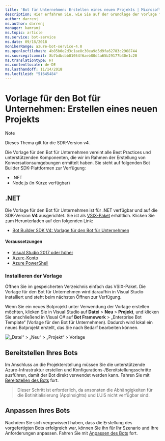 ```yaml
---
title: 'Bot für Unternehmen: Erstellen eines neuen Projekts | Microsoft-Dokumentation'
description: Hier erfahren Sie, wie Sie auf der Grundlage der Vorlage für den Bot für Unternehmen einen neuen Bot erstellen.
author: darrenj
ms.author: darrenj
manager: kamrani
ms.topic: article
ms.service: bot-service
ms.date: 09/18/2018
monikerRange: azure-bot-service-4.0
ms.openlocfilehash: 4b85b0e2d3c1ae8c30ea9d5d9fa62783c2968744
ms.sourcegitcommit: 8b7bdbcbb01054f6aeb80d4a65b29177b30e1c20
ms.translationtype: HT
ms.contentlocale: de-DE
ms.lasthandoff: 11/14/2018
ms.locfileid: "51645484"
---
```

# <a name="enterprise-bot-template---creating-a-new-project"></a>Vorlage für den Bot für Unternehmen: Erstellen eines neuen Projekts

> [!NOTE]
> Dieses Thema gilt für die SDK-Version v4. 

Die Vorlage für den Bot für Unternehmen vereint alle Best Practices und unterstützenden Komponenten, die wir im Rahmen der Erstellung von Konversationsumgebungen ermittelt haben. Sie steht auf folgenden Bot Builder SDK-Plattformen zur Verfügung:

- .NET
- Node.js (in Kürze verfügbar)

## <a name="net"></a>.NET

Die Vorlage für den Bot für Unternehmen ist für .NET verfügbar und auf die SDK-Version **V4** ausgerichtet. Sie ist als [VSIX-Paket](https://docs.microsoft.com/en-us/visualstudio/extensibility/anatomy-of-a-vsix-package) erhältlich. Klicken Sie zum Herunterladen auf den folgenden Link:

- [Bot Builder SDK V4: Vorlage für den Bot für Unternehmen](https://aka.ms/GetEnterpriseBotTemplate)

#### <a name="prerequisites"></a>Voraussetzungen

- [Visual Studio 2017 oder höher](https://www.visualstudio.com/downloads/)
- [Azure-Konto](https://azure.microsoft.com/en-us/free/)
- [Azure PowerShell](https://docs.microsoft.com/en-us/powershell/azure/overview?view=azurermps-6.8.1)

### <a name="install-the-template"></a>Installieren der Vorlage

Öffnen Sie im gespeicherten Verzeichnis einfach das VSIX-Paket. Die Vorlage für den Bot für Unternehmen wird daraufhin in Visual Studio installiert und steht beim nächsten Öffnen zur Verfügung.

Wenn Sie ein neues Botprojekt unter Verwendung der Vorlage erstellen möchten, klicken Sie in Visual Studio auf **Datei** > **Neu** > **Projekt**, und klicken Sie anschließend in Visual C# auf **Bot Framework** > „Enterprise Bot Template“ (Vorlage für den Bot für Unternehmen). Dadurch wird lokal ein neues Botprojekt erstellt, das Sie nach Bedarf bearbeiten können. 

![„Datei“ > „Neu“ > „Projekt“ > Vorlage](media/enterprise-template/EnterpriseBot-NewProject.png)

## <a name="deploy-your-bot"></a>Bereitstellen Ihres Bots

Im Anschluss an die Projekterstellung müssen Sie die unterstützende Azure-Infrastruktur erstellen und Konfigurations-/Bereitstellungsschritte ausführen, damit der Bot direkt verwendet werden kann. Fahren Sie mit [Bereitstellen des Bots](bot-builder-enterprise-template-deployment.md) fort.

> Dieser Schritt ist erforderlich, da ansonsten die Abhängigkeiten für die Botinitialisierung (AppInsights) und LUIS nicht verfügbar sind.
## <a name="customize-your-bot"></a>Anpassen Ihres Bots

Nachdem Sie sich vergewissert haben, dass die Erstellung des vorgefertigten Bots erfolgreich war, können Sie ihn für Ihr Szenario und Ihre Anforderungen anpassen. Fahren Sie mit [Anpassen des Bots](bot-builder-enterprise-template-customize.md) fort.
